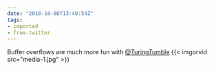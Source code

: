 ```yaml
---
date: "2018-10-06T13:40:54Z"
tags:
- imported
- from-twitter
---
```

Buffer overflows are much more fun with [@TuringTumble](https://twitter.com/TuringTumble) {{< imgorvid src="media-1.jpg" >}}

